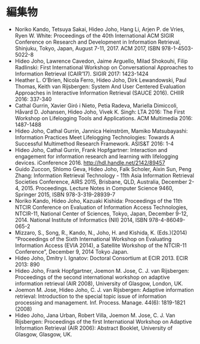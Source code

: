 # 編集物

* Noriko Kando, Tetsuya Sakai, Hideo Joho, Hang Li, Arjen P. de Vries, Ryen W. White: Proceedings of the 40th International ACM SIGIR Conference on Research and Development in Information Retrieval, Shinjuku, Tokyo, Japan, August 7-11, 2017. ACM 2017, ISBN 978-1-4503-5022-8
* Hideo Joho, Lawrence Cavedon, Jaime Arguello, Milad Shokouhi, Filip Radlinski: First International Workshop on Conversational Approaches to Information Retrieval \(CAIR’17\). SIGIR 2017: 1423-1424
* Heather L. O’Brien, Nicola Ferro, Hideo Joho, Dirk Lewandowski, Paul Thomas, Keith van Rijsbergen: System And User Centered Evaluation Approaches in Interactive Information Retrieval \(SAUCE 2016\). CHIIR 2016: 337-340
* Cathal Gurrin, Xavier Giró i Nieto, Petia Radeva, Mariella Dimiccoli, Håvard D. Johansen, Hideo Joho, Vivek K. Singh: LTA 2016: The First Workshop on Lifelogging Tools and Applications. ACM Multimedia 2016: 1487-1488
* Hideo Joho, Cathal Gurrin, Jannica Heinström, Mamiko Matsubayashi: Information Practices Meet Lifelogging Technologies: Towards A Successful Multimethod Research Framework. ASIS&T 2016: 1-4
* Hideo Joho, Cathal Gurrin, Frank Hopfgartner: Interaction and engagement for information research and learning with lifelogging devices. iConference 2016. http://hdl.handle.net/2142/89457
* Guido Zuccon, Shlomo Geva, Hideo Joho, Falk Scholer, Aixin Sun, Peng Zhang: Information Retrieval Technology - 11th Asia Information Retrieval Societies Conference, AIRS 2015, Brisbane, QLD, Australia, December 2-4, 2015. Proceedings. Lecture Notes in Computer Science 9460, Springer 2015, ISBN 978-3-319-28939-7
* Noriko Kando, Hideo Joho, Kazuaki Kishida: Proceedings of the 11th NTCIR Conference on Evaluation of Information Access Technologies, NTCIR-11, National Center of Sciences, Tokyo, Japan, December 9-12, 2014. National Institute of Informatics \(NII\) 2014, ISBN 978-4-86049-065-2
* Mizzaro, S., Song, R., Kando, N., Joho, H. and Kishida, K. \(Eds.\)\(2014\) “Proceedings of the Sixth International Workshop on Evaluating Information Access \(EVIA 2014\), a Satellite Workshop of the NTCIR-11 Conference”, December 9, 2014 Tokyo Japan.
* Hideo Joho, Dmitry I. Ignatov: Doctoral Consortium at ECIR 2013. ECIR 2013: 890
* Hideo Joho, Frank Hopfgartner, Joemon M. Jose, C. J. van Rijsbergen: Proceedings of the second international workshop on adaptive information retrieval \(AIR 2008\), University of Glasgow, London, UK.
* Joemon M. Jose, Hideo Joho, C. J. van Rijsbergen: Adaptive information retrieval: Introduction to the special topic issue of information processing and management. Inf. Process. Manage. 44\(6\): 1819-1821 \(2008\)
* Hideo Joho, Jana Urban, Robert Villa, Joemon M. Jose, C. J. Van Rijsbergen: Proceedings of the first International Workshop on Adaptive Information Retrieval \(AIR 2006\): Abstract Booklet, University of Glasgow, Glasgow, UK.


